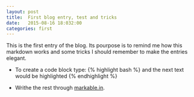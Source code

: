 ```yaml
---
layout: post
title:  First blog entry, test and tricks
date:   2015-08-16 18:032:00
categories: first
---
```


This is the first entry of the blog. Its pourpose is to remind me how this markdown works and some tricks I should remember to make the entries elegant.

* To create a code block type:
{% highlight bash %}
  and the next text would be highlighted
{% endhighlight %}

* Writhe the rest through [markable.in](http://markable.in/).
